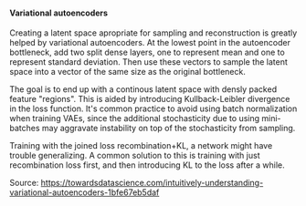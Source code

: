#### Variational autoencoders
Creating a latent space apropriate for sampling and reconstruction is greatly
helped by variational autoencoders. At the lowest point in the autoencoder bottleneck, 
add two split dense layers, one to represent mean and one to represent standard deviation. 
Then use these vectors to sample the latent space into a vector of the same size as the
original bottleneck. 
    
The goal is to end up with a continous latent space with densly packed feature "regions". 
This is aided by introducing Kullback-Leibler divergence in the loss function. 
It's common practice to avoid using batch normalization when training VAEs, since the additional 
stochasticity due to using mini-batches may aggravate instability on top of the stochasticity from sampling.

Training with the joined loss recombination+KL, a network might have trouble generalizing. A common solution 
to this is training with just recombination loss first, and then introducing KL to the loss after a while.
 
Source: https://towardsdatascience.com/intuitively-understanding-variational-autoencoders-1bfe67eb5daf
